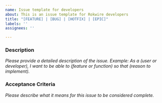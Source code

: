 ```yaml
---
name: Issue template for developers
about: This is an issue template for Rokwire developers
title: "[FEATURE] | [BUG] | [HOTFIX] | [EPIC]"
labels: ''
assignees: ''

---
```


### Description
_Please provide a detailed description of the issue._
_Example: As a (user or developer), I want to be able to (feature or function) so that (reason to implement)._

### Acceptance Criteria
_Please describe what it means for this issue to be considered complete._
